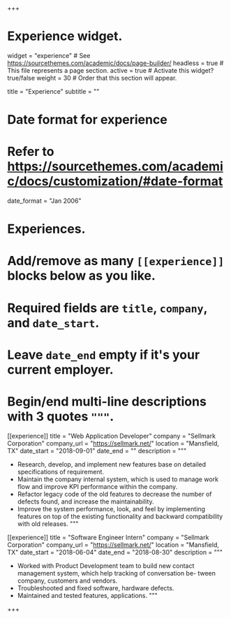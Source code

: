 +++
# Experience widget.
widget = "experience"  # See https://sourcethemes.com/academic/docs/page-builder/
headless = true  # This file represents a page section.
active = true  # Activate this widget? true/false
weight = 30  # Order that this section will appear.

title = "Experience"
subtitle = ""

# Date format for experience
#   Refer to https://sourcethemes.com/academic/docs/customization/#date-format
date_format = "Jan 2006"

# Experiences.
#   Add/remove as many `[[experience]]` blocks below as you like.
#   Required fields are `title`, `company`, and `date_start`.
#   Leave `date_end` empty if it's your current employer.
#   Begin/end multi-line descriptions with 3 quotes `"""`.
[[experience]]
  title = "Web Application Developer"
  company = "Sellmark Corporation"
  company_url = "https://sellmark.net/"
  location = "Mansfield, TX"
  date_start = "2018-09-01"
  date_end = ""
  description = """  
  * Research, develop, and implement new features base on detailed specifications of requirement.
  * Maintain the company internal system, which is used to manage work flow and improve KPI performance within the company.
  * Refactor legacy code of the old features to decrease the number of defects found, and increase the maintainability.
  * Improve the system performance, look, and feel by implementing features on top of the existing functionality and backward
compatibility with old releases.
  """

[[experience]]
  title = "Software Engineer Intern"
  company = "Sellmark Corporation"
  company_url = "https://sellmark.net/"
  location = "Mansfield, TX"
  date_start = "2018-06-04"
  date_end = "2018-08-30"
  description = """
  * Worked with Product Development team to build new contact management system, which help tracking of conversation be-
tween company, customers and vendors.
  * Troubleshooted and fixed software, hardware defects.
  * Maintained and tested features, applications.
  """

+++
